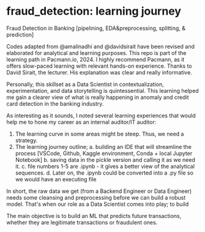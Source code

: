 # fraud_detection: learning journey
Fraud Detection in Banking [pipelining, EDA&amp;preprocessing, splitting, &amp; prediction]

Codes adapted from @amalinadhi and @davidsirait have been revised and elaborated for analytical and learning purposes. This repo is part of the learning path in Pacmann.io, 2024. 
I highly recommend Pacmann, as it offers slow-paced learning with relevant hands-on experience. Thanks to David Sirait, the lecturer. His explanation was clear and really informative. 

Personally, this skillset as a Data Scientist in contextualization, experimentation, and data storytelling is quintessential. This learning helped me gain a clearer view of what is really happening in anomaly and credit card detection in the banking industry.

As interesting as it sounds, I noted several learning experiences that would help me to hone my career as an internal auditor/IT auditor:

1. The learning curve in some areas might be steep. Thus, we need a strategy.
2. The learning journey outline;
a. building an IDE that will streamline the process [VSCode, Github, Kaggle environment, Conda + local Jupyter Notebook]
b. saving data in the pickle version and calling it as we need it.
c. file numbers 1-5 are .ipynb - it gives a better view of the analytical sequences.
d. Later on, the .ipynb could be converted into a .py file so we would have an executing file 

In short, the raw data we get (from a Backend Engineer or Data Engineer) needs some cleansing and preprocessing before we can build a robust model. 
That's when our role as a Data Scientist comes into play; to build 


The main objective is to build an ML that predicts future transactions, whether they are legitimate transactions or fraudulent ones.

